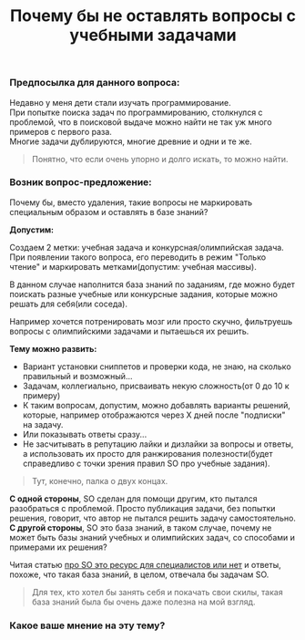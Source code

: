 ﻿---
title: "Почему бы не оставлять вопросы с учебными задачами"
se.owner.user_id: 520560
se.owner.display_name: "SwaD"
se.owner.link: "https://ru.meta.stackoverflow.com/users/520560/swad"
se.link: "https://ru.meta.stackoverflow.com/questions/12236/%d0%9f%d0%be%d1%87%d0%b5%d0%bc%d1%83-%d0%b1%d1%8b-%d0%bd%d0%b5-%d0%be%d1%81%d1%82%d0%b0%d0%b2%d0%bb%d1%8f%d1%82%d1%8c-%d0%b2%d0%be%d0%bf%d1%80%d0%be%d1%81%d1%8b-%d1%81-%d1%83%d1%87%d0%b5%d0%b1%d0%bd%d1%8b%d0%bc%d0%b8-%d0%b7%d0%b0%d0%b4%d0%b0%d1%87%d0%b0%d0%bc%d0%b8"
se.question_id: 12236
se.post_type: question
---
<h3>Предпосылка для данного вопроса:</h3>
<p>Недавно у меня дети стали изучать программирование.<br />
При попытке поиска задач по программированию, столкнулся с проблемой, что в поисковой выдаче можно найти не так уж много примеров с первого раза.<br />
Многие задачи дублируются, многие древние и одни и те же.</p>
<blockquote>
<p>Понятно, что если очень упорно и долго искать, то можно найти.</p>
</blockquote>
<h3>Возник вопрос-предложение:</h3>
<p>Почему бы, вместо удаления, такие вопросы не маркировать специальным образом и оставлять в базе знаний?</p>
<p><strong>Допустим:</strong></p>
<p>Создаем 2 метки: учебная задача и конкурсная/олимпийская задача.<br />
При появлении такого вопроса, его переводить в режим &quot;Только чтение&quot; и маркировать метками(допустим: учебная массивы).</p>
<p>В данном случае наполнится база знаний по заданиям, где можно будет поискать разные учебные или конкурсные задания, которые можно решать для себя(или соседа).</p>
<p>Например хочется потренировать мозг или просто скучно, фильтруешь вопросы с олимпийскими задачами и пытаешься их решить.</p>
<p><strong>Тему можно развить:</strong><br /></p>
<ul>
<li>Вариант установки сниппетов и проверки кода, не знаю, на сколько правильный и возможный...</li>
<li>Задачам, коллегиально, присваивать некую сложность(от 0 до 10 к примеру)</li>
<li>К таким вопросам, допустим, можно добавлять варианты решений, которые, например отображаются через Х дней после &quot;подписки&quot; на задачу.<br /></li>
<li>Или показывать ответы сразу...<br /></li>
<li>Не засчитывать в репутацию лайки и дизлайки за вопросы и ответы, а использовать их просто для ранжирования полезности(будет справедливо с точки зрения правил SO про учебные задания).</li>
</ul>
<blockquote>
<p>Тут, конечно, палка о двух концах.</p>
</blockquote>
<p><strong>С одной стороны</strong>, SO сделан для помощи другим, кто пытался разобраться с проблемой. Просто публикация задачи, без попытки решения, говорит, что автор не пытался решить задачу самостоятельно.<br />
<strong>С другой стороны</strong>, SO это база знаний, в таком случае, почему не может быть базы знаний учебных и олимпийских задач, со способами и примерами их решения?</p>
<p>Читая статью <a href="https://ru.meta.stackoverflow.com/questions/616/%d0%a0%d0%b5%d1%81%d1%83%d1%80%d1%81-%d0%b8%d0%b7-%d0%b1%d0%b0%d0%b7%d1%8b-%d0%b7%d0%bd%d0%b0%d0%bd%d0%b8%d0%b9-%d0%b4%d0%bb%d1%8f-%d1%81%d0%bf%d0%b5%d1%86%d0%b8%d0%b0%d0%bb%d0%b8%d1%81%d1%82%d0%be%d0%b2-%d0%bf%d1%80%d0%b5%d0%b2%d1%80%d0%b0%d1%89%d0%b0%d0%b5%d1%82%d1%81%d1%8f-%d0%b2-%d0%ba%d0%be%d0%bd%d1%81%d1%83%d0%bb%d1%8c%d1%82%d0%b0%d1%86%d0%b8%d0%be%d0%bd%d0%bd%d1%8b%d0%b9-%d0%bf%d1%83%d0%bd%d0%ba%d1%82-%d0%bd%d0%be%d0%b2">про SO это ресурс для специалистов или нет</a> и ответы, похоже, что такая база знаний, в целом, отвечала бы задачам SO.</p>
<blockquote>
<p>Для тех, кто хотел бы занять себя и покачать свои скилы, такая база знаний была бы очень даже полезна на мой взгляд.</p>
</blockquote>
<h3>Какое ваше мнение на эту тему?</h3>
